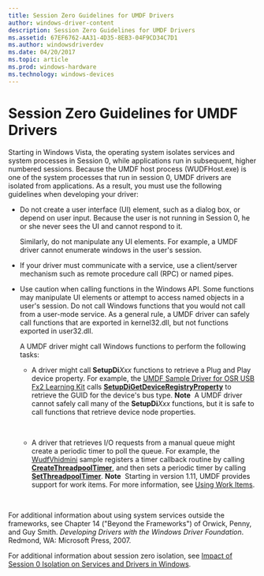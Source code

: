 ```yaml
---
title: Session Zero Guidelines for UMDF Drivers
author: windows-driver-content
description: Session Zero Guidelines for UMDF Drivers
ms.assetid: 67EF6762-AA31-4D35-8EB3-04F9CD34C7D1
ms.author: windowsdriverdev
ms.date: 04/20/2017
ms.topic: article
ms.prod: windows-hardware
ms.technology: windows-devices
---
```


# Session Zero Guidelines for UMDF Drivers


Starting in Windows Vista, the operating system isolates services and system processes in Session 0, while applications run in subsequent, higher numbered sessions. Because the UMDF host process (WUDFHost.exe) is one of the system processes that run in session 0, UMDF drivers are isolated from applications. As a result, you must use the following guidelines when developing your driver:

-   Do not create a user interface (UI) element, such as a dialog box, or depend on user input. Because the user is not running in Session 0, he or she never sees the UI and cannot respond to it.

    Similarly, do not manipulate any UI elements. For example, a UMDF driver cannot enumerate windows in the user's session.

-   If your driver must communicate with a service, use a client/server mechanism such as remote procedure call (RPC) or named pipes.
-   Use caution when calling functions in the Windows API. Some functions may manipulate UI elements or attempt to access named objects in a user's session. Do not call Windows functions that you would not call from a user-mode service. As a general rule, a UMDF driver can safely call functions that are exported in kernel32.dll, but not functions exported in user32.dll.

    A UMDF driver might call Windows functions to perform the following tasks:

    -   A driver might call **SetupDi***Xxx* functions to retrieve a Plug and Play device property. For example, the [UMDF Sample Driver for OSR USB Fx2 Learning Kit](http://go.microsoft.com/fwlink/p/?linkid=256202) calls [**SetupDiGetDeviceRegistryProperty**](https://msdn.microsoft.com/library/windows/hardware/ff551967) to retrieve the GUID for the device's bus type.
        **Note**  A UMDF driver cannot safely call many of the **SetupDi***Xxx* functions, but it is safe to call functions that retrieve device node properties.

         

    -   A driver that retrieves I/O requests from a manual queue might create a periodic timer to poll the queue. For example, the [WudfVhidmini](http://go.microsoft.com/fwlink/p/?linkid=256226) sample registers a timer callback routine by calling [**CreateThreadpoolTimer**](https://msdn.microsoft.com/library/windows/desktop/ms682466), and then sets a periodic timer by calling [**SetThreadpoolTimer**](https://msdn.microsoft.com/library/windows/desktop/ms686271).
        **Note**  Starting in version 1.11, UMDF provides support for work items. For more information, see [Using Work Items](using-workitems.md).

         

For additional information about using system services outside the frameworks, see Chapter 14 ("Beyond the Frameworks") of Orwick, Penny, and Guy Smith. *Developing Drivers with the Windows Driver Foundation*. Redmond, WA: Microsoft Press, 2007.

For additional information about session zero isolation, see [Impact of Session 0 Isolation on Services and Drivers in Windows](http://go.microsoft.com/fwlink/p/?linkid=240132).

 

 





